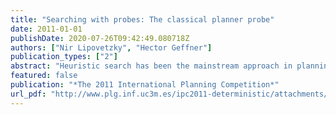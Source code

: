 ```yaml
---
title: "Searching with probes: The classical planner probe"
date: 2011-01-01
publishDate: 2020-07-26T09:42:49.080718Z
authors: ["Nir Lipovetzky", "Hector Geffner"]
publication_types: ["2"]
abstract: "Heuristic search has been the mainstream approach in planning for more than a decade, with planners such as FF, FD, and LAMA being able to solve problems with hundreds of actions and variables in a few seconds (Hoffmann and Nebel 2001; Helmert 2006; Richter and Westphal 2010). The basic idea behind these planners is to search for plans using a search algorithm guided by heuristic estimators derived automatically from the problem (McDermott 1996; Bonet and Geffner 2001). State-of-the-art planners, however, go well beyond this idea, adding a number of techniques that are specific to planning. These techniques, such as helpful actions and landmarks (Hoffmann and Nebel 2001; Hoffmann, Porteous, and Sebastia 2004; Richter, Helmert, and Westphal 2008), are designed to exploit the propositional structure of planning problems; a structure that is absent in traditional heuristic search where states and heuristic evaluations are used as black boxes. Moreover, new search algorithms have been devised to make use of these techniques. FF, for example, triggers a best-first search when an incomplete but effective greedy search (enforced hill climbing) that uses helpful actions only, fails. In FD and LAMA, the use of helpful or preferred operators is not restricted to the first phase of the search, but to one of the open lists maintained in a multi-queue search algorithm. In both cases, dual search architectures that appeal either to two successive searches or to a single search with multiple open lists, are aimed at solving fast, large problems that are simple, without giving up completeness on problems that are not."
featured: false
publication: "*The 2011 International Planning Competition*"
url_pdf: "http://www.plg.inf.uc3m.es/ipc2011-deterministic/attachments/Results/ipc2011-booklet.pdf#page=71"
---
```


